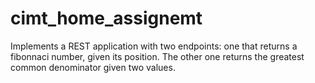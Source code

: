 # cimt_home_assignemt
Implements a REST application  with two endpoints: one that returns a fibonnaci number, given its position. The other one returns the greatest common denominator given two values.
